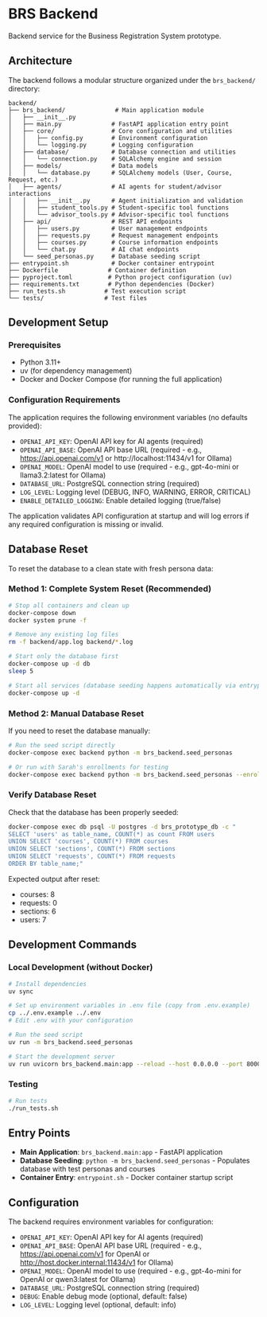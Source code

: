 # BRS Backend

Backend service for the Business Registration System prototype.

## Architecture

The backend follows a modular structure organized under the `brs_backend/` directory:

```
backend/
├── brs_backend/              # Main application module
│   ├── __init__.py
│   ├── main.py              # FastAPI application entry point
│   ├── core/                # Core configuration and utilities
│   │   ├── config.py        # Environment configuration
│   │   └── logging.py       # Logging configuration
│   ├── database/            # Database connection and utilities
│   │   └── connection.py    # SQLAlchemy engine and session
│   ├── models/              # Data models
│   │   └── database.py      # SQLAlchemy models (User, Course, Request, etc.)
│   ├── agents/              # AI agents for student/advisor interactions
│   │   ├── __init__.py      # Agent initialization and validation
│   │   ├── student_tools.py # Student-specific tool functions
│   │   └── advisor_tools.py # Advisor-specific tool functions
│   ├── api/                 # REST API endpoints
│   │   ├── users.py         # User management endpoints
│   │   ├── requests.py      # Request management endpoints
│   │   ├── courses.py       # Course information endpoints
│   │   └── chat.py          # AI chat endpoints
│   └── seed_personas.py     # Database seeding script
├── entrypoint.sh            # Docker container entrypoint
├── Dockerfile              # Container definition
├── pyproject.toml          # Python project configuration (uv)
├── requirements.txt        # Python dependencies (Docker)
├── run_tests.sh           # Test execution script
└── tests/                 # Test files
```

## Development Setup

### Prerequisites

- Python 3.11+
- uv (for dependency management)
- Docker and Docker Compose (for running the full application)

### Configuration Requirements

The application requires the following environment variables (no defaults provided):

- `OPENAI_API_KEY`: OpenAI API key for AI agents (required)
- `OPENAI_API_BASE`: OpenAI API base URL (required - e.g., https://api.openai.com/v1 or http://localhost:11434/v1 for Ollama)
- `OPENAI_MODEL`: OpenAI model to use (required - e.g., gpt-4o-mini or llama3.2:latest for Ollama)
- `DATABASE_URL`: PostgreSQL connection string (required)
- `LOG_LEVEL`: Logging level (DEBUG, INFO, WARNING, ERROR, CRITICAL)
- `ENABLE_DETAILED_LOGGING`: Enable detailed logging (true/false)

The application validates API configuration at startup and will log errors if any required configuration is missing or invalid.

## Database Reset

To reset the database to a clean state with fresh persona data:

### Method 1: Complete System Reset (Recommended)

```bash
# Stop all containers and clean up
docker-compose down
docker system prune -f

# Remove any existing log files
rm -f backend/app.log backend/*.log

# Start only the database first
docker-compose up -d db
sleep 5

# Start all services (database seeding happens automatically via entrypoint.sh)
docker-compose up -d
```

### Method 2: Manual Database Reset

If you need to reset the database manually:

```bash
# Run the seed script directly
docker-compose exec backend python -m brs_backend.seed_personas

# Or run with Sarah's enrollments for testing
docker-compose exec backend python -m brs_backend.seed_personas --enroll_sarah
```

### Verify Database Reset

Check that the database has been properly seeded:

```bash
docker-compose exec db psql -U postgres -d brs_prototype_db -c "
SELECT 'users' as table_name, COUNT(*) as count FROM users
UNION SELECT 'courses', COUNT(*) FROM courses
UNION SELECT 'sections', COUNT(*) FROM sections
UNION SELECT 'requests', COUNT(*) FROM requests
ORDER BY table_name;"
```

Expected output after reset:
- courses: 8
- requests: 0
- sections: 6
- users: 7

## Development Commands

### Local Development (without Docker)

```bash
# Install dependencies
uv sync

# Set up environment variables in .env file (copy from .env.example)
cp ../.env.example ../.env
# Edit .env with your configuration

# Run the seed script
uv run -m brs_backend.seed_personas

# Start the development server
uv run uvicorn brs_backend.main:app --reload --host 0.0.0.0 --port 8000
```

### Testing

```bash
# Run tests
./run_tests.sh
```

## Entry Points

- **Main Application**: `brs_backend.main:app` - FastAPI application
- **Database Seeding**: `python -m brs_backend.seed_personas` - Populates database with test personas and courses
- **Container Entry**: `entrypoint.sh` - Docker container startup script

## Configuration

The backend requires environment variables for configuration:

- `OPENAI_API_KEY`: OpenAI API key for AI agents (required)
- `OPENAI_API_BASE`: OpenAI API base URL (required - e.g., https://api.openai.com/v1 for OpenAI or http://host.docker.internal:11434/v1 for Ollama)
- `OPENAI_MODEL`: OpenAI model to use (required - e.g., gpt-4o-mini for OpenAI or qwen3:latest for Ollama)
- `DATABASE_URL`: PostgreSQL connection string (required)
- `DEBUG`: Enable debug mode (optional, default: false)
- `LOG_LEVEL`: Logging level (optional, default: info)
